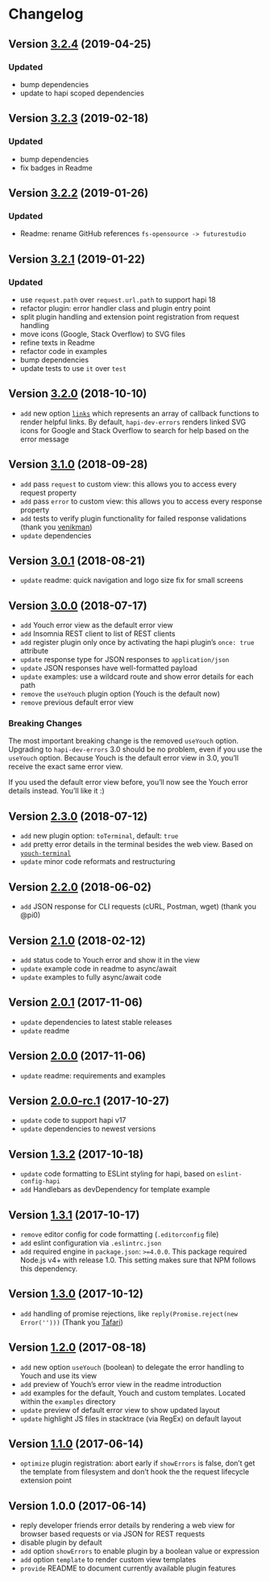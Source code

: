 # Changelog

## Version [3.2.4](https://github.com/futurestudio/hapi-dev-errors/compare/v3.2.3...v3.2.4) (2019-04-25)

### Updated
- bump dependencies
- update to hapi scoped dependencies


## Version [3.2.3](https://github.com/futurestudio/hapi-dev-errors/compare/v3.2.2...v3.2.3) (2019-02-18)

### Updated
- bump dependencies
- fix badges in Readme


## Version [3.2.2](https://github.com/futurestudio/hapi-dev-errors/compare/v3.2.1...v3.2.2) (2019-01-26)

### Updated
- Readme: rename GitHub references `fs-opensource -> futurestudio`


## Version [3.2.1](https://github.com/futurestudio/hapi-dev-errors/compare/v3.2.0...v3.2.1) (2019-01-22)

### Updated
- use `request.path` over `request.url.path` to support hapi 18
- refactor plugin: error handler class and plugin entry point
- split plugin handling and extension point registration from request handling
- move icons (Google, Stack Overflow) to SVG files
- refine texts in Readme
- refactor code in examples
- bump dependencies
- update tests to use `it` over `test`


## Version [3.2.0](https://github.com/futurestudio/hapi-dev-errors/compare/v3.1.0...v3.2.0) (2018-10-10)
- `add` new option [`links`](https://github.com/futurestudio/hapi-dev-errors#plugin-registration-options) which represents an array of callback functions to render helpful links. By default, `hapi-dev-errors` renders linked SVG icons for Google and Stack Overflow to search for help based on the error message


## Version [3.1.0](https://github.com/futurestudio/hapi-dev-errors/compare/v3.0.1...v3.1.0) (2018-09-28)
- `add` pass `request` to custom view: this allows you to access every request property
- `add` pass `error` to custom view: this allows you to access every response property
- `add` tests to verify plugin functionality for failed response validations (thank you [venikman](https://github.com/futurestudio/hapi-dev-errors/pull/6))
- `update` dependencies

## Version [3.0.1](https://github.com/futurestudio/hapi-dev-errors/compare/v3.0.0...v3.0.1) (2018-08-21)
- `update` readme: quick navigation and logo size fix for small screens


## Version [3.0.0](https://github.com/futurestudio/hapi-dev-errors/compare/v2.3.0...v3.0.0) (2018-07-17)
- `add` Youch error view as the default error view
- `add` Insomnia REST client to list of REST clients
- `add` register plugin only once by activating the hapi plugin’s `once: true` attribute
- `update` response type for JSON responses to `application/json`
- `update` JSON responses have well-formatted payload
- `update` examples: use a wildcard route and show error details for each path
- `remove` the `useYouch` plugin option (Youch is the default now)
- `remove` previous default error view

### Breaking Changes
The most important breaking change is the removed `useYouch` option. Upgrading to `hapi-dev-errors` 3.0 should be no problem, even if you use the `useYouch` option. Because Youch is the default error view in 3.0, you’ll receive the exact same error view.

If you used the default error view before, you’ll now see the Youch error details instead. You’ll like it :)


## Version [2.3.0](https://github.com/futurestudio/hapi-dev-errors/compare/v2.2.0...v2.3.0) (2018-07-12)
- `add` new plugin option: `toTerminal`, default: `true`
- `add` pretty error details in the terminal besides the web view. Based on [`youch-terminal`](https://github.com/poppinss/youch-terminal)
- `update` minor code reformats and restructuring


## Version [2.2.0](https://github.com/futurestudio/hapi-dev-errors/compare/v2.1.0...v2.2.0) (2018-06-02)
- `add` JSON response for CLI requests (cURL, Postman, wget) (thank you @pi0)


## Version [2.1.0](https://github.com/futurestudio/hapi-dev-errors/compare/v2.0.1...v2.1.0) (2018-02-12)
- `add` status code to Youch error and show it in the view
- `update` example code in readme to async/await
- `update` examples to fully async/await code


## Version [2.0.1](https://github.com/futurestudio/hapi-dev-errors/compare/v2.0.0...v2.0.1) (2017-11-06)
- `update` dependencies to latest stable releases
- `update` readme


## Version [2.0.0](https://github.com/futurestudio/hapi-dev-errors/compare/v2.0.0-rc.1...v2.0.0) (2017-11-06)
- `update` readme: requirements and examples


## Version [2.0.0-rc.1](https://github.com/futurestudio/hapi-dev-errors/compare/v1.3.2...v2.0.0-rc.1) (2017-10-27)
- `update` code to support hapi v17
- `update` dependencies to newest versions


## Version [1.3.2](https://github.com/futurestudio/hapi-dev-errors/compare/v1.3.1...v1.3.2) (2017-10-18)
- `update` code formatting to ESLint styling for hapi, based on `eslint-config-hapi`
- `add` Handlebars as devDependency for template example


## Version [1.3.1](https://github.com/futurestudio/hapi-dev-errors/compare/v1.3.0...v1.3.1) (2017-10-17)
- `remove` editor config for code formatting (`.editorconfig` file)
- `add` eslint configuration via `.eslintrc.json`
- `add` required engine in `package.json`: `>=4.0.0`. This package required Node.js v4+ with release 1.0. This setting makes sure that NPM follows this dependency.


## Version [1.3.0](https://github.com/futurestudio/hapi-dev-errors/compare/v1.2.0...v1.3.0) (2017-10-12)
- `add` handling of promise rejections, like `reply(Promise.reject(new Error('')))` (Thank you [Tafari](https://github.com/tafarij))


## Version [1.2.0](https://github.com/futurestudio/hapi-dev-errors/compare/v1.1.0...v1.2.0) (2017-08-18)
- `add` new option `useYouch` (boolean) to delegate the error handling to Youch and use its view
- `add` preview of Youch’s error view in the readme introduction
- `add` examples for the default, Youch and custom templates. Located within the `examples` directory
- `update` preview of default error view to show updated layout
- `update` highlight JS files in stacktrace (via RegEx) on default layout


## Version [1.1.0](https://github.com/futurestudio/hapi-dev-errors/compare/v1.0.0...v1.1.0) (2017-06-14)
- `optimize` plugin registration: abort early if `showErrors` is false, don’t get the template from filesystem and don’t hook the the request lifecycle extension point


## Version 1.0.0 (2017-06-14)
- reply developer friends error details by rendering a web view for browser based requests or via JSON for REST requests
- disable plugin by default
- `add` option `showErrors` to enable plugin by a boolean value or expression
- `add` option `template` to render custom view templates
- `provide` README to document currently available plugin features
